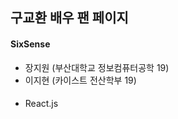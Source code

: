 ## 구교환 배우 팬 페이지
#### SixSense 
 - 장지원 (부산대학교 정보컴퓨터공학 19)
 - 이지현 (카이스트 전산학부 19)
 
 #### 
  - React.js 
  
